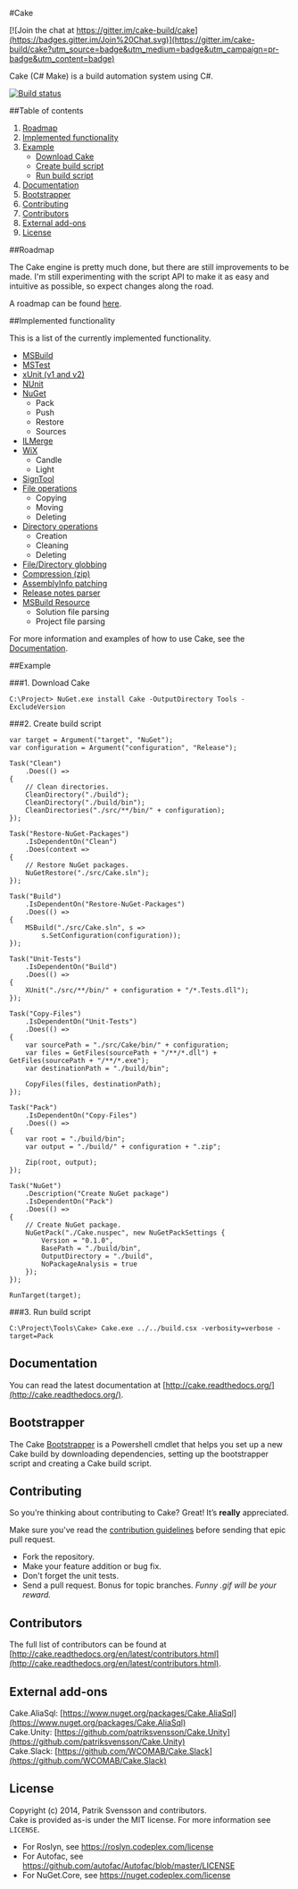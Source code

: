 #Cake

[![Join the chat at https://gitter.im/cake-build/cake](https://badges.gitter.im/Join%20Chat.svg)](https://gitter.im/cake-build/cake?utm_source=badge&utm_medium=badge&utm_campaign=pr-badge&utm_content=badge)

Cake (C# Make) is a build automation system using C#.

[![Build status](https://ci.appveyor.com/api/projects/status/c6lw0vvj1mf4395a/branch/develop)](https://ci.appveyor.com/project/patriksvensson/cake/branch/develop)

##Table of contents

1. [Roadmap](https://github.com/cake-build/cake#roadmap)
2. [Implemented functionality](https://github.com/cake-build/cake#implemented-functionality)
3. [Example](https://github.com/cake-build/cake#example)
    - [Download Cake](https://github.com/cake-build/cake#1-download-cake)
    - [Create build script](https://github.com/cake-build/cake#2-create-build-script)
    - [Run build script](https://github.com/cake-build/cake#3-run-build-script)
4. [Documentation](https://github.com/cake-build/cake#documentation)
5. [Bootstrapper](https://github.com/cake-build/cake#bootstrapper)
6. [Contributing](https://github.com/cake-build/cake#contributing)
7. [Contributors](https://github.com/cake-build/cake#contributors)
8. [External add-ons](https://github.com/cake-build/cake#external-add-ons)
9. [License](https://github.com/cake-build/cake#license)

##Roadmap

The Cake engine is pretty much done, but there are still improvements to be made. I'm still experimenting with the script API to make it as easy and intuitive as possible, so expect changes along the road.

A roadmap can be found [here](https://github.com/cake-build/cake/milestones).

##Implemented functionality

This is a list of the currently implemented functionality.

* [MSBuild](http://cake.readthedocs.org/en/latest/api-documentation.html#msbuild) 
* [MSTest](http://cake.readthedocs.org/en/latest/api-documentation.html#mstest)
* [xUnit (v1 and v2)](http://cake.readthedocs.org/en/latest/api-documentation.html#xunit)
* [NUnit](http://cake.readthedocs.org/en/latest/api-documentation.html#nunit)
* [NuGet](http://cake.readthedocs.org/en/latest/api-documentation.html#nuget)
  * Pack
  * Push
  * Restore
  * Sources
* [ILMerge](http://cake.readthedocs.org/en/latest/api-documentation.html#ilmerge)
* [WiX](http://cake.readthedocs.org/en/latest/api-documentation.html#wix)
  * Candle
  * Light
* [SignTool](http://cake.readthedocs.org/en/latest/api-documentation.html#signing)
* [File operations](http://cake.readthedocs.org/en/latest/api-documentation.html#file-operations)
  * Copying
  * Moving
  * Deleting
* [Directory operations](http://cake.readthedocs.org/en/latest/api-documentation.html#directory-operations)
  * Creation
  * Cleaning
  * Deleting
* [File/Directory globbing](http://cake.readthedocs.org/en/latest/api-documentation.html#globbing)
* [Compression (zip)](http://cake.readthedocs.org/en/latest/api-documentation.html#compression)
* [AssemblyInfo patching](http://cake.readthedocs.org/en/latest/api-documentation.html#assembly-info)
* [Release notes parser](http://cake.readthedocs.org/en/latest/api-documentation.html#release-notes)
* [MSBuild Resource](http://cake.readthedocs.org/en/latest/api-documentation.html#msbuild-resource)
  * Solution file parsing
  * Project file parsing

For more information and examples of how to use Cake, see the [Documentation](http://cake.readthedocs.org/). 

##Example

###1. Download Cake

```Batchfile
C:\Project> NuGet.exe install Cake -OutputDirectory Tools -ExcludeVersion
```

###2. Create build script

```CSharp
var target = Argument("target", "NuGet");
var configuration = Argument("configuration", "Release");

Task("Clean")
    .Does(() =>
{
    // Clean directories.
    CleanDirectory("./build");
    CleanDirectory("./build/bin");
    CleanDirectories("./src/**/bin/" + configuration);
});

Task("Restore-NuGet-Packages")
    .IsDependentOn("Clean")
    .Does(context =>
{
    // Restore NuGet packages.
    NuGetRestore("./src/Cake.sln");    
});

Task("Build")
    .IsDependentOn("Restore-NuGet-Packages")
    .Does(() =>
{
    MSBuild("./src/Cake.sln", s => 
        s.SetConfiguration(configuration));
});

Task("Unit-Tests")
    .IsDependentOn("Build")
    .Does(() =>
{
    XUnit("./src/**/bin/" + configuration + "/*.Tests.dll");
});

Task("Copy-Files")
    .IsDependentOn("Unit-Tests")
    .Does(() =>
{
    var sourcePath = "./src/Cake/bin/" + configuration;    
    var files = GetFiles(sourcePath + "/**/*.dll") + GetFiles(sourcePath + "/**/*.exe");
    var destinationPath = "./build/bin";

    CopyFiles(files, destinationPath);
});

Task("Pack")
    .IsDependentOn("Copy-Files")
    .Does(() =>
{   
    var root = "./build/bin";
    var output = "./build/" + configuration + ".zip";

    Zip(root, output);
});

Task("NuGet")
    .Description("Create NuGet package")
    .IsDependentOn("Pack")
    .Does(() =>
{
    // Create NuGet package.
    NuGetPack("./Cake.nuspec", new NuGetPackSettings {
        Version = "0.1.0",
        BasePath = "./build/bin",
        OutputDirectory = "./build",
        NoPackageAnalysis = true
    });
});

RunTarget(target);
```

###3. Run build script

```
C:\Project\Tools\Cake> Cake.exe ../../build.csx -verbosity=verbose -target=Pack
```

## Documentation

You can read the latest documentation at [http://cake.readthedocs.org/](http://cake.readthedocs.org/).

## Bootstrapper

The Cake [Bootstrapper](https://github.com/cake-build/bootstrapper) is a Powershell cmdlet that helps you set up a new Cake build by downloading dependencies, setting up the bootstrapper script and creating a Cake build script.

## Contributing

So you’re thinking about contributing to Cake? Great! It’s **really** appreciated.   

Make sure you've read the [contribution guidelines](http://cake.readthedocs.org/en/latest/contribution-guidelines.html) before sending that epic pull request.

* Fork the repository.
* Make your feature addition or bug fix.
* Don't forget the unit tests.
* Send a pull request. Bonus for topic branches. *Funny .gif will be your reward.*  

## Contributors

The full list of contributors can be found at [http://cake.readthedocs.org/en/latest/contributors.html](http://cake.readthedocs.org/en/latest/contributors.html).

## External add-ons

Cake.AliaSql: [https://www.nuget.org/packages/Cake.AliaSql](https://www.nuget.org/packages/Cake.AliaSql)  
Cake.Unity: [https://github.com/patriksvensson/Cake.Unity](https://github.com/patriksvensson/Cake.Unity)  
Cake.Slack: [https://github.com/WCOMAB/Cake.Slack](https://github.com/WCOMAB/Cake.Slack)

## License

Copyright (c) 2014, Patrik Svensson and contributors.   
Cake is provided as-is under the MIT license. For more information see `LICENSE`.

* For Roslyn, see https://roslyn.codeplex.com/license
* For Autofac, see https://github.com/autofac/Autofac/blob/master/LICENSE
* For NuGet.Core, see https://nuget.codeplex.com/license
